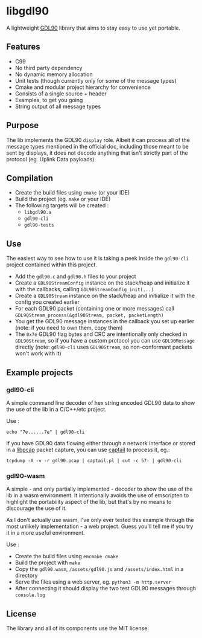 
# libgdl90

A lightweight [GDL90](https://www.faa.gov/sites/faa.gov/files/air_traffic/technology/adsb/archival/GDL90_Public_ICD_RevA.PDF) library that aims to stay easy to use yet portable.

## Features

* C99
* No third party dependency
* No dynamic memory allocation
* Unit tests (though currently only for some of the message types)
* Cmake and modular project hierarchy for convenience
* Consists of a single source + header
* Examples, to get you going
* String output of all message types

## Purpose

The lib implements the GDL90 `display` role. Albeit it can process all of the message types mentioned in the official doc, including those meant to be sent by displays, it does not decode anything that isn't strictly part of the protocol (eg. Uplink Data payloads).

## Compilation

* Create the build files using `cmake` (or your IDE)
* Build the project (eg. `make` or your IDE)
* The following targets will be created :
  * `libgdl90.a`
  * `gdl90-cli`
  * `gdl90-tests`

## Use

The easiest way to see how to use it is taking a peek inside the `gdl90-cli` project contained within this project.

* Add the `gdl90.c` and `gdl90.h` files to your project
* Create a `GDL90StreamConfig` instance on the stack/heap and initialize it with the callbacks, calling `GDL90StreamConfig_init(...)`
* Create a `GDL90Stream` instance on the stack/heap and initialize it with the config you created earlier
* For each GDL90 packet (containing one or more messages) call `GDL90Stream_process(&gdl90Stream, packet, packetLength)`
* You get the GDL90 message instances in the callback you set up earlier (note: if you need to own them, copy them)
* The `0x7e` GDL90 flag bytes and CRC are intentionally only checked in `GDL90Stream`, so if you have a custom protocol you can use `GDL90Message` directly (note: `gdl90-cli` uses `GDL90Stream`, so non-conformant packets won't work with it)

## Example projects

### gdl90-cli

A simple command line decoder of hex string encoded GDL90 data to show the use of the lib in a C/C++/etc project.

Use :

```
echo "7e......7e" | gdl90-cli
```

If you have GDL90 data flowing either through a network interface or stored in a [libpcap](https://www.tcpdump.org/) packet capture, you can use [captail](https://github.com/wry/snippets/tree/master/captail) to process it, eg.:

```
tcpdump -X -v -r gdl90.pcap | captail.pl | cut -c 57- | gdl90-cli
```

### gdl90-wasm

A simple - and only partially implemented - decoder to show the use of the lib in a wasm environment. It intentionally avoids the use of emscripten to highlight the portability aspect of the lib, but that's by no means to discourage the use of it.

As I don't actually use wasm, I've only ever tested this example through the most unlikely implementation - a web project. Guess you'll tell me if you try it in a more useful environment.

Use :
* Create the build files using `emcmake cmake`
* Build the project with `make`
* Copy the `gdl90.wasm`, `/assets/gdl90.js` and `/assets/index.html` in a directory
* Serve the files using a web server, eg. `python3 -m http.server` 
* After connecting it should display the two test GDL90 messages through `console.log`

## License

The library and all of its components use the MIT license.